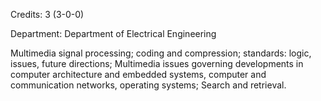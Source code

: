 Credits: 3 (3-0-0)

Department: Department of Electrical Engineering

Multimedia signal processing; coding and compression; standards: logic, issues, future directions; Multimedia issues governing developments in computer architecture and embedded systems, computer and communication networks, operating systems; Search and retrieval.